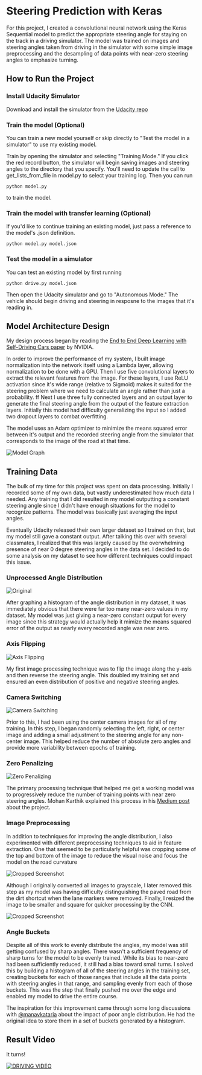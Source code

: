 # Steering Prediction with Keras
For this project, I created a convolutional neural network using the Keras Sequential model to predict the appropriate steering angle for staying on the track in a driving simulator. The model was trained on images and steering angles taken from driving in the simulator with some simple image preprocessing and the desampling of data points with near-zero steering angles to emphasize turning.

## How to Run the Project

### Install Udacity Simulator
Download and install the simulator from the [Udacity repo](https://github.com/udacity/self-driving-car-sim)

### Train the model (Optional)
You can train a new model yourself or skip directly to "Test the model in a simulator" to use my existing model.

Train by opening the simulator and selecting "Training Mode." If you click the red record button, the simulator will begin saving images and steering angles to the directory that you specify. You'll need to update the call to get_lists_from_file in model.py to select your training log. Then you can run
```
python model.py
```
to train the model. 

### Train the model with transfer learning (Optional)
If you'd like to continue training an existing model, just pass a reference to the model's .json definition.
```
python model.py model.json
```

### Test the model in a simulator
You can test an existing model by first running
```
python drive.py model.json
```

Then open the Udacity simulator and go to "Autonomous Mode." The vehicle should begin driving and steering in resposne to the images that it's reading in.

## Model Architecture Design
My design process began by reading the [End to End Deep Learning with Self-Driving Cars paper](http://images.nvidia.com/content/tegra/automotive/images/2016/solutions/pdf/end-to-end-dl-using-px.pdf) by NVIDIA. 

In order to improve the performance of my system, I built image normalization into the network itself using a Lambda layer, allowing normalization to be done with a GPU. Then I use five convolutional layers to extract the relevant features from the image. For these layers, I use ReLU activation since it's wide range (relative to Sigmoid) makes it suited for the steering problem where we need to calculate an angle rather than just a probability. 
ff
Next I use three fully connected layers and an output layer to generate the final steering angle from the output of the feature extraction layers. Initially this model had difficulty generalizing the input so I added two dropout layers to combat overfitting.

The model uses an Adam optimizer to minimize the means squared error between it's output and the recorded steering angle from the simulator that corresponds to the image of the road at that time. 

![Model Graph](data_analysis/model_graph.png?raw=true "NVIDIA Model Architecture")

## Training Data
The bulk of my time for this project was spent on data processing. Initially I recorded some of my own data, but vastly underestimated how much data I needed. Any training that I did resulted in my model outputting a constant steering angle since I didn't have enough situations for the model to recognize patterns. The model was basically just averaging the input angles.

Eventually Udacity released their own larger dataset so I trained on that, but my model still gave a constant output. After talking this over with several classmates, I realized that this was largely caused by the overwhelming presence of near 0 degree steering angles in the data set. I decided to do some analysis on my dataset to see how different techniques could impact this issue.

### Unprocessed Angle Distribution
![Original](data_analysis/original_angle_dist.png?raw=true "Data Analysis")

After graphing a histogram of the angle distribution in my dataset, it was immediately obvious that there were far too many near-zero values in my dataset. My model was just giving a near-zero constant output for every image since this strategy would actually help it mimize the means squared error of the output as nearly every recorded angle was near zero.

### Axis Flipping
![Axis Flipping](data_analysis/original_with_axis_flip.png?raw=true "Data Analysis")

My first image processing technique was to flip the image along the y-axis and then reverse the steering angle. This doubled my training set and ensured an even distribution of positive and negative steering angles. 

### Camera Switching
![Camera Switching](data_analysis/camera_switching_added.png?raw=true "Data Analysis")

Prior to this, I had been using the center camera images for all of my training. In this step, I began randomly selecting the left, right, or center image and adding a small adjustment to the steering angle for any non-center image. This helped reduce the number of absolute zero angles and provide more variability between epochs of training.

### Zero Penalizing
![Zero Penalizing](data_analysis/everything_with_zero_penalizing.png?raw=true "Data Analysis")

The primary processing technique that helped me get a working model was to progressively reduce the number of training points with near zero steering angles. Mohan Karthik explained this process in his [Medium post](https://medium.com/@mohankarthik/cloning-a-car-to-mimic-human-driving-5c2f7e8d8aff#.304ci98i2) about the project. 

### Image Preprocessing
In addition to techniques for improving the angle distribution, I also experimented with different preprocessing techniques to aid in feature extraction. One that seemed to be particularly helpful was cropping some of the top and bottom of the image to reduce the visual noise and focus the model on the road curvature

![Cropped Screenshot](data_analysis/cropped.jpg?raw=true "Preprocessing")

Although I originally converted all images to grayscale, I later removed this step as my model was having difficulty distinguishing the paved road from the dirt shortcut when the lane markers were removed. Finally, I resized the image to be smaller and square for quicker processing by the CNN.

![Cropped Screenshot](data_analysis/compressed.png?raw=true "Preprocessing")

### Angle Buckets
Despite all of this work to evenly distribute the angles, my model was still getting confused by sharp angles. There wasn't a sufficient frequency of sharp turns for the model to be evenly trained. While its bias to near-zero had been sufficiently reduced, it still had a bias toward small turns. I solved this by building a histogram of all of the steering angles in the training set, creating buckets for each of those ranges that include all the data points with steering angles in that range, and sampling evenly from each of those buckets. This was the step that finally pushed me over the edge and enabled my model to drive the entire course.

The inspiration for this improvement came through some long discussions with [@manavkataria](https://github.com/manavkataria) about the impact of poor angle distribution. He had the original idea to store them in a set of buckets generated by a histogram.

## Result Video
It turns!

[![DRIVING VIDEO](https://img.youtube.com/vi/vm2fFU0PTaU/0.jpg)](https://www.youtube.com/watch?v=vm2fFU0PTaU&feature=youtu.be)
